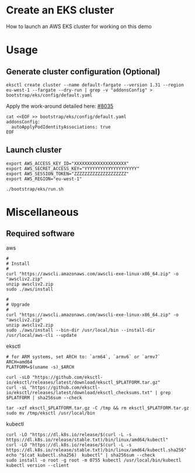 # Create an EKS cluster

How to launch an AWS EKS cluster for working on this  demo


# Usage

## Generate cluster configuration (Optional)

```
eksctl create cluster --name default-fargate --version 1.31 --region eu-west-1 --fargate --dry-run | grep -v "addonsConfig" > bootstrap/eks/config/default.yaml
```

Apply the work-around detailed here: [#8035](https://github.com/eksctl-io/eksctl/issues/8035)

```
cat <<EOF >> bootstrap/eks/config/default.yaml
addonsConfig:
  autoApplyPodIdentityAssociations: true
EOF
```

## Launch cluster

```
export AWS_ACCESS_KEY_ID="XXXXXXXXXXXXXXXXXXXX"
export AWS_SECRET_ACCESS_KEY="YYYYYYYYYYYYYYYYYYYY"
export AWS_SESSION_TOKEN="ZZZZZZZZZZZZZZZZZZZZ"
export AWS_REGION="eu-west-1"

./bootstrap/eks/run.sh
```

# Miscellaneous

## Required software

aws

```
#
# Install
#
curl "https://awscli.amazonaws.com/awscli-exe-linux-x86_64.zip" -o "awscliv2.zip"
unzip awscliv2.zip
sudo ./aws/install

#
# Upgrade
#
curl "https://awscli.amazonaws.com/awscli-exe-linux-x86_64.zip" -o "awscliv2.zip"
unzip awscliv2.zip
sudo ./aws/install --bin-dir /usr/local/bin --install-dir /usr/local/aws-cli --update
```

eksctl 

```
# for ARM systems, set ARCH to: `arm64`, `armv6` or `armv7`
ARCH=amd64
PLATFORM=$(uname -s)_$ARCH

curl -sLO "https://github.com/eksctl-io/eksctl/releases/latest/download/eksctl_$PLATFORM.tar.gz"
curl -sL "https://github.com/eksctl-io/eksctl/releases/latest/download/eksctl_checksums.txt" | grep $PLATFORM | sha256sum --check

tar -xzf eksctl_$PLATFORM.tar.gz -C /tmp && rm eksctl_$PLATFORM.tar.gz
sudo mv /tmp/eksctl /usr/local/bin
```

kubectl

```
curl -LO "https://dl.k8s.io/release/$(curl -L -s https://dl.k8s.io/release/stable.txt)/bin/linux/amd64/kubectl"
curl -LO "https://dl.k8s.io/release/$(curl -L -s https://dl.k8s.io/release/stable.txt)/bin/linux/amd64/kubectl.sha256"
echo "$(cat kubectl.sha256)  kubectl" | sha256sum --check
sudo install -o root -g root -m 0755 kubectl /usr/local/bin/kubectl
kubectl version --client
```
